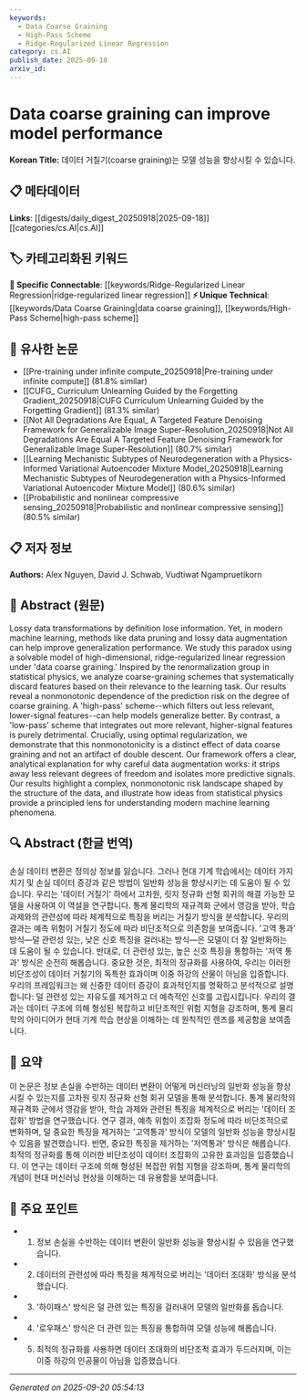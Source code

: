 ```yaml
---
keywords:
  - Data Coarse Graining
  - High-Pass Scheme
  - Ridge-Regularized Linear Regression
category: cs.AI
publish_date: 2025-09-18
arxiv_id:
---
```


<!-- KEYWORD_LINKING_METADATA:
{
  "processed_timestamp": "2025-09-22 22:33:38.696919",
  "vocabulary_version": "1.0",
  "selected_keywords": [
    "Data Coarse Graining",
    "High-Pass Scheme",
    "Ridge-Regularized Linear Regression"
  ],
  "rejected_keywords": [
    "Renormalization Group"
  ],
  "similarity_scores": {
    "Data Coarse Graining": 0.78,
    "High-Pass Scheme": 0.75,
    "Ridge-Regularized Linear Regression": 0.7
  },
  "extraction_method": "AI_prompt_based",
  "budget_applied": true
}
-->

# Data coarse graining can improve model performance

**Korean Title:** 데이터 거칠기(coarse graining)는 모델 성능을 향상시킬 수 있습니다.

## 📋 메타데이터

**Links**: [[digests/daily_digest_20250918|2025-09-18]]      [[categories/cs.AI|cs.AI]]

## 🏷️ 카테고리화된 키워드
**🔗 Specific Connectable**: [[keywords/Ridge-Regularized Linear Regression|ridge-regularized linear regression]]
**⚡ Unique Technical**: [[keywords/Data Coarse Graining|data coarse graining]], [[keywords/High-Pass Scheme|high-pass scheme]]

## 🔗 유사한 논문
- [[Pre-training under infinite compute_20250918|Pre-training under infinite compute]] (81.8% similar)
- [[CUFG_ Curriculum Unlearning Guided by the Forgetting Gradient_20250918|CUFG Curriculum Unlearning Guided by the Forgetting Gradient]] (81.3% similar)
- [[Not All Degradations Are Equal_ A Targeted Feature Denoising Framework for Generalizable Image Super-Resolution_20250918|Not All Degradations Are Equal A Targeted Feature Denoising Framework for Generalizable Image Super-Resolution]] (80.7% similar)
- [[Learning Mechanistic Subtypes of Neurodegeneration with a Physics-Informed Variational Autoencoder Mixture Model_20250918|Learning Mechanistic Subtypes of Neurodegeneration with a Physics-Informed Variational Autoencoder Mixture Model]] (80.6% similar)
- [[Probabilistic and nonlinear compressive sensing_20250918|Probabilistic and nonlinear compressive sensing]] (80.5% similar)

## 📋 저자 정보

**Authors:** Alex Nguyen, David J. Schwab, Vudtiwat Ngampruetikorn

## 📄 Abstract (원문)

Lossy data transformations by definition lose information. Yet, in modern
machine learning, methods like data pruning and lossy data augmentation can
help improve generalization performance. We study this paradox using a solvable
model of high-dimensional, ridge-regularized linear regression under 'data
coarse graining.' Inspired by the renormalization group in statistical physics,
we analyze coarse-graining schemes that systematically discard features based
on their relevance to the learning task. Our results reveal a nonmonotonic
dependence of the prediction risk on the degree of coarse graining. A
'high-pass' scheme--which filters out less relevant, lower-signal features--can
help models generalize better. By contrast, a 'low-pass' scheme that integrates
out more relevant, higher-signal features is purely detrimental. Crucially,
using optimal regularization, we demonstrate that this nonmonotonicity is a
distinct effect of data coarse graining and not an artifact of double descent.
Our framework offers a clear, analytical explanation for why careful data
augmentation works: it strips away less relevant degrees of freedom and
isolates more predictive signals. Our results highlight a complex, nonmonotonic
risk landscape shaped by the structure of the data, and illustrate how ideas
from statistical physics provide a principled lens for understanding modern
machine learning phenomena.

## 🔍 Abstract (한글 번역)

손실 데이터 변환은 정의상 정보를 잃습니다. 그러나 현대 기계 학습에서는 데이터 가지치기 및 손실 데이터 증강과 같은 방법이 일반화 성능을 향상시키는 데 도움이 될 수 있습니다. 우리는 '데이터 거칠기' 하에서 고차원, 릿지 정규화 선형 회귀의 해결 가능한 모델을 사용하여 이 역설을 연구합니다. 통계 물리학의 재규격화 군에서 영감을 받아, 학습 과제와의 관련성에 따라 체계적으로 특징을 버리는 거칠기 방식을 분석합니다. 우리의 결과는 예측 위험이 거칠기 정도에 따라 비단조적으로 의존함을 보여줍니다. '고역 통과' 방식—덜 관련성 있는, 낮은 신호 특징을 걸러내는 방식—은 모델이 더 잘 일반화하는 데 도움이 될 수 있습니다. 반대로, 더 관련성 있는, 높은 신호 특징을 통합하는 '저역 통과' 방식은 순전히 해롭습니다. 중요한 것은, 최적의 정규화를 사용하여, 우리는 이러한 비단조성이 데이터 거칠기의 독특한 효과이며 이중 하강의 산물이 아님을 입증합니다. 우리의 프레임워크는 왜 신중한 데이터 증강이 효과적인지를 명확하고 분석적으로 설명합니다: 덜 관련성 있는 자유도를 제거하고 더 예측적인 신호를 고립시킵니다. 우리의 결과는 데이터 구조에 의해 형성된 복잡하고 비단조적인 위험 지형을 강조하며, 통계 물리학의 아이디어가 현대 기계 학습 현상을 이해하는 데 원칙적인 렌즈를 제공함을 보여줍니다.

## 📝 요약

이 논문은 정보 손실을 수반하는 데이터 변환이 어떻게 머신러닝의 일반화 성능을 향상시킬 수 있는지를 고차원 릿지 정규화 선형 회귀 모델을 통해 분석합니다. 통계 물리학의 재규격화 군에서 영감을 받아, 학습 과제와 관련된 특징을 체계적으로 버리는 '데이터 조잡화' 방법을 연구했습니다. 연구 결과, 예측 위험이 조잡화 정도에 따라 비단조적으로 변화하며, 덜 중요한 특징을 제거하는 '고역통과' 방식이 모델의 일반화 성능을 향상시킬 수 있음을 발견했습니다. 반면, 중요한 특징을 제거하는 '저역통과' 방식은 해롭습니다. 최적의 정규화를 통해 이러한 비단조성이 데이터 조잡화의 고유한 효과임을 입증했습니다. 이 연구는 데이터 구조에 의해 형성된 복잡한 위험 지형을 강조하며, 통계 물리학의 개념이 현대 머신러닝 현상을 이해하는 데 유용함을 보여줍니다.

## 🎯 주요 포인트

- 1. 정보 손실을 수반하는 데이터 변환이 일반화 성능을 향상시킬 수 있음을 연구했습니다.

- 2. 데이터의 관련성에 따라 특징을 체계적으로 버리는 '데이터 조대화' 방식을 분석했습니다.

- 3. '하이패스' 방식은 덜 관련 있는 특징을 걸러내어 모델의 일반화를 돕습니다.

- 4. '로우패스' 방식은 더 관련 있는 특징을 통합하여 모델 성능에 해롭습니다.

- 5. 최적의 정규화를 사용하면 데이터 조대화의 비단조적 효과가 두드러지며, 이는 이중 하강의 인공물이 아님을 입증했습니다.

---

*Generated on 2025-09-20 05:54:13*